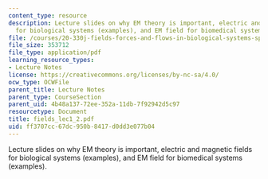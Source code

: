 ```yaml
---
content_type: resource
description: Lecture slides on why EM theory is important, electric and magnetic fields
  for biological systems (examples), and EM field for biomedical systems (examples).
file: /courses/20-330j-fields-forces-and-flows-in-biological-systems-spring-2007/ff3707cc67dc950b8417d0dd3e077b04_fields_lec1_2.pdf
file_size: 353712
file_type: application/pdf
learning_resource_types:
- Lecture Notes
license: https://creativecommons.org/licenses/by-nc-sa/4.0/
ocw_type: OCWFile
parent_title: Lecture Notes
parent_type: CourseSection
parent_uid: 4b48a137-72ee-352a-11db-7f92942d5c97
resourcetype: Document
title: fields_lec1_2.pdf
uid: ff3707cc-67dc-950b-8417-d0dd3e077b04
---
```

Lecture slides on why EM theory is important, electric and magnetic fields for biological systems (examples), and EM field for biomedical systems (examples).